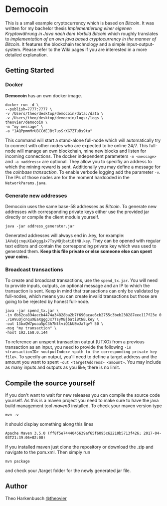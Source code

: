 # Democoin

This is a small example cryptocurrency which is based on _Bitcoin_.
It was written for my bachelor thesis _Implementierung einer eigenen Kryptowährung in Java nach dem Vorbild Bitcoin_ 
which roughly translates to _implementation of an own java based cryptocurrency in the manner of Bitcoin_.
It features the blockchain technology and a simple input-output-system. Please refer to the Wiki pages if you are interested in a more detailed explanation.

## Getting Started

### Docker

**Democoin** has an own docker image.

```
docker run -d \
--publish=7777:7777 \
-v /Users/theo/desktop/democoin/data:/data \
-v /Users/theo/desktop/democoin/logs:/logs \
theovier/democoin \
-m "my message" \
-a "1AQPpmmMrUBCCdEJBt7usSrXG7ZTuBs9tu"
```

This command will start a stand-alone full-node which will automatically try to connect with other nodes who are expected to be online 24/7.
This full-node will manage an own blockchain, mine new blocks and listen for incoming connections.
The docker independent parameters ``-m <message>`` and ``-a <address>`` are optional. They allow you to specifiy an address to which the mining reward is sent. 
Additionally you may define a message for the _coinbase transaction_. To enable verbode logging add the parameter ``-v``.
The IPs of those nodes are for the moment hardcoded in the ``NetworkParams.java``.

### Generate new addresses

Democoin uses the same base-58 addresses as _Bitcoin_. 
To generate new addresses with corresponding private keys either use the provided jar directly or compile the client module yourself.
```
java -jar address_generator.jar
```
Generated addresses will always end in .key, for example: ``1AVuQjcnquXEaXgggJx7TsyMBjbatiBtNB.key``. 
They can be opened with regular text editors and contain the corresponding private key which was used to generated them. 
**Keep this file private or else someone else can spent your coins.**


### Broadcast transactions

To create and broadcast transactions, use the ``spend_tx.jar``.
You will need to provide inputs, outputs, an optional message and an IP to which the transaction is sent.
Keep in mind that transactions can only be validated by full-nodes, which means you can create invalid transactions but those are going to be rejected by honest full-node.

```
java -jar spend_tx.jar \
-in 6b62ca894aecb4474a34828ba2b7f690acae6cb2755c3beb238287eee117f23e 0 ./1AVuQjcnquXEaXgggJx7TsyMBjbatiBtNB.key \
-out 13bxQW7poaa5pC3h7NttviQ1kUBwJa7qvY 50 \
-msg "my transaction" \
-host 192.168.0.144
```

To reference an unspent transaction output (UTXO) from a previous transaction as an input, you need to provide the following
``
-in <transactionID> <outputIndex> <path to the corresponding private key file>
``. To specify an output, you'll need to define a target address and the amount you want to spent 
``
-out <targetAddress> <amount>
``. You may include as many inputs and outputs as you like; there is no limit. 

## Compile the source yourself

If you don't want to wait for new releases you can compile the source code yourself.
As this is a maven project you need to make sure to have the java build management tool _maven3_ installed.
To check your maven version type

```
mvn -v
```

it should display something along this lines

```
Apache Maven 3.5.0 (ff8f5e7444045639af65f6095c62210b5713f426; 2017-04-03T21:39:06+02:00)
```

If you installed maven just clone the repository or download the .zip and navigate to the pom.xml.
Then simply run 

```
mvn package
```

and check your /target folder for the newly generated jar file.


## Author

Theo Harkenbusch [@theovier](https://github.com/Theovier)

